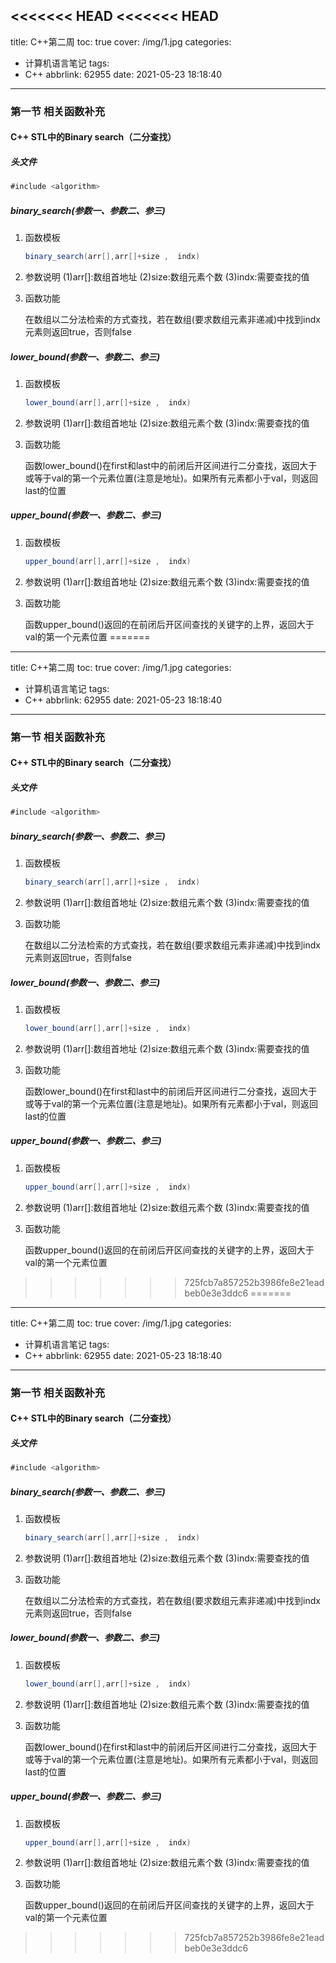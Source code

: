 <<<<<<< HEAD
<<<<<<< HEAD
---
title: C++第二周
toc: true
cover: /img/1.jpg
categories:
  - 计算机语言笔记
tags:
  - C++
abbrlink: 62955
date: 2021-05-23 18:18:40
---

### 第一节 相关函数补充

#### C++ STL中的Binary search（二分查找）

##### 头文件<!-- more -->

```java
#include <algorithm>
```

##### binary_search(参数一、参数二、参三)

1. 函数模板

   ```java
   binary_search(arr[],arr[]+size ,  indx)
   ```

1. 参数说明
   (1)arr[]:数组首地址
   (2)size:数组元素个数
   (3)indx:需要查找的值

2. 函数功能

   在数组以二分法检索的方式查找，若在数组(要求数组元素非递减)中找到indx元素则返回true，否则false

##### lower_bound(参数一、参数二、参三)

1. 函数模板

   ```java
   lower_bound(arr[],arr[]+size ,  indx)
   ```

2. 参数说明
   (1)arr[]:数组首地址
   (2)size:数组元素个数
   (3)indx:需要查找的值

3. 函数功能

   函数lower_bound()在first和last中的前闭后开区间进行二分查找，返回大于或等于val的第一个元素位置(注意是地址)。如果所有元素都小于val，则返回last的位置

##### upper_bound(参数一、参数二、参三)

1. 函数模板

   ```java
   upper_bound(arr[],arr[]+size ,  indx)
   ```

2. 参数说明
   (1)arr[]:数组首地址
   (2)size:数组元素个数
   (3)indx:需要查找的值

3. 函数功能

   函数upper_bound()返回的在前闭后开区间查找的关键字的上界，返回大于val的第一个元素位置
=======
---
title: C++第二周
toc: true
cover: /img/1.jpg
categories:
  - 计算机语言笔记
tags:
  - C++
abbrlink: 62955
date: 2021-05-23 18:18:40
---

### 第一节 相关函数补充

#### C++ STL中的Binary search（二分查找）

##### 头文件<!-- more -->

```java
#include <algorithm>
```

##### binary_search(参数一、参数二、参三)

1. 函数模板

   ```java
   binary_search(arr[],arr[]+size ,  indx)
   ```

1. 参数说明
   (1)arr[]:数组首地址
   (2)size:数组元素个数
   (3)indx:需要查找的值

2. 函数功能

   在数组以二分法检索的方式查找，若在数组(要求数组元素非递减)中找到indx元素则返回true，否则false

##### lower_bound(参数一、参数二、参三)

1. 函数模板

   ```java
   lower_bound(arr[],arr[]+size ,  indx)
   ```

2. 参数说明
   (1)arr[]:数组首地址
   (2)size:数组元素个数
   (3)indx:需要查找的值

3. 函数功能

   函数lower_bound()在first和last中的前闭后开区间进行二分查找，返回大于或等于val的第一个元素位置(注意是地址)。如果所有元素都小于val，则返回last的位置

##### upper_bound(参数一、参数二、参三)

1. 函数模板

   ```java
   upper_bound(arr[],arr[]+size ,  indx)
   ```

2. 参数说明
   (1)arr[]:数组首地址
   (2)size:数组元素个数
   (3)indx:需要查找的值

3. 函数功能

   函数upper_bound()返回的在前闭后开区间查找的关键字的上界，返回大于val的第一个元素位置
>>>>>>> 725fcb7a857252b3986fe8e21eadbeb0e3e3ddc6
=======
---
title: C++第二周
toc: true
cover: /img/1.jpg
categories:
  - 计算机语言笔记
tags:
  - C++
abbrlink: 62955
date: 2021-05-23 18:18:40
---

### 第一节 相关函数补充

#### C++ STL中的Binary search（二分查找）

##### 头文件<!-- more -->

```java
#include <algorithm>
```

##### binary_search(参数一、参数二、参三)

1. 函数模板

   ```java
   binary_search(arr[],arr[]+size ,  indx)
   ```

1. 参数说明
   (1)arr[]:数组首地址
   (2)size:数组元素个数
   (3)indx:需要查找的值

2. 函数功能

   在数组以二分法检索的方式查找，若在数组(要求数组元素非递减)中找到indx元素则返回true，否则false

##### lower_bound(参数一、参数二、参三)

1. 函数模板

   ```java
   lower_bound(arr[],arr[]+size ,  indx)
   ```

2. 参数说明
   (1)arr[]:数组首地址
   (2)size:数组元素个数
   (3)indx:需要查找的值

3. 函数功能

   函数lower_bound()在first和last中的前闭后开区间进行二分查找，返回大于或等于val的第一个元素位置(注意是地址)。如果所有元素都小于val，则返回last的位置

##### upper_bound(参数一、参数二、参三)

1. 函数模板

   ```java
   upper_bound(arr[],arr[]+size ,  indx)
   ```

2. 参数说明
   (1)arr[]:数组首地址
   (2)size:数组元素个数
   (3)indx:需要查找的值

3. 函数功能

   函数upper_bound()返回的在前闭后开区间查找的关键字的上界，返回大于val的第一个元素位置
>>>>>>> 725fcb7a857252b3986fe8e21eadbeb0e3e3ddc6
